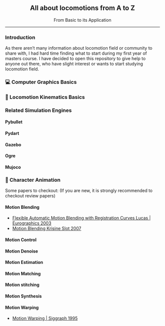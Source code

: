 <h2 align="center"> All about locomotions from A to Z </h2>
  
<p align="center">From Basic to its Application </p>
  
---
### Introduction
As there aren’t many information about locomotion field or community to share with, I had hard time finding what to start during my first year of masters course. I have decided to open this repository to give help to anyone out there, who have slight interest or wants to start studying locomotion field. 

### 💻 Computer Graphics Basics


### 🦿 Locomotion Kinematics Basics 


### Related Simulation Engines

#### Pybullet
#### Pydart
#### Gazebo
#### Ogre
#### Mujoco

### 🦾 Character Animation
Some papers to checkout:
(If you are new, it is strongly recommended to checkout review papers)

#### Motion Blending
- [Flexible Automatic Motion Blending with Registration Curves Lucas | Eurographics 2003](https://research.cs.wisc.edu/graphics/Gallery/kovar.vol/RegistrationCurves/regCurves.pdf)
- [Motion Blending Krisine Slot 2007](http://image.diku.dk/projects/media/kristine.slot.07.pdf)

#### Motion Control

#### Motion Denoise

#### Motion Estimation

#### Motion Matching

#### Motion stitching

#### Motion Synthesis

#### Motion Warping
- [Motion Warping | Siggraph 1995](https://homes.cs.washington.edu/~zoran/warpage/warpage.pdf)

